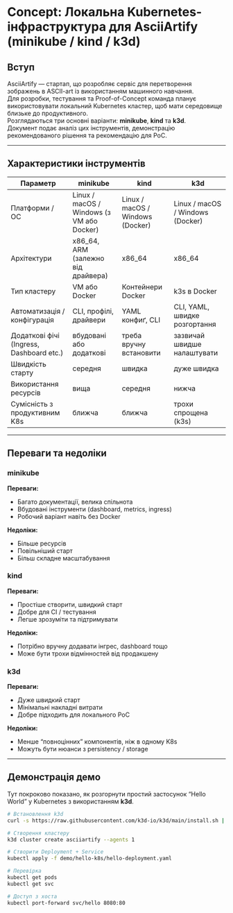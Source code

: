 # Concept: Локальна Kubernetes-інфраструктура для AsciiArtify (minikube / kind / k3d)

## Вступ

AsciiArtify — стартап, що розробляє сервіс для перетворення зображень в ASCII-art із використанням машинного навчання.  
Для розробки, тестування та Proof-of-Concept команда планує використовувати локальний Kubernetes кластер, щоб мати середовище близьке до продуктивного.  
Розглядаються три основні варіанти: **minikube**, **kind** та **k3d**.  
Документ подає аналіз цих інструментів, демонстрацію рекомендованого рішення та рекомендацію для PoC.

---

## Характеристики інструментів

| Параметр | minikube | kind | k3d |
|---|---|---|---|
| Платформи / ОС | Linux / macOS / Windows (з VM або Docker) | Linux / macOS / Windows (Docker) | Linux / macOS / Windows (Docker) |
| Архітектури | x86_64, ARM (залежно від драйвера) | x86_64 | x86_64 |
| Тип кластеру | VM або Docker | Контейнери Docker | k3s в Docker |
| Автоматизація / конфігурація | CLI, профілі, драйвери | YAML конфиґ, CLI | CLI, YAML, швидке розгортання |
| Додаткові фічі (Ingress, Dashboard etc.) | вбудовані або додаткові | треба вручну встановити | зазвичай швидше налаштувати |
| Швидкість старту | середня | швидка | дуже швидка |
| Використання ресурсів | вища | середня | нижча |
| Сумісність з продуктивним K8s | ближча | ближча | трохи спрощена (k3s) |

---

## Переваги та недоліки

### minikube

**Переваги:**
- Багато документації, велика спільнота  
- Вбудовані інструменти (dashboard, metrics, ingress)  
- Робочий варіант навіть без Docker  

**Недоліки:**
- Більше ресурсів  
- Повільніший старт  
- Більш складне масштабування  

### kind

**Переваги:**
- Простіше створити, швидкий старт  
- Добре для CI / тестування  
- Легше зрозуміти та підтримувати  

**Недоліки:**
- Потрібно вручну додавати інгрес, dashboard тощо  
- Може бути трохи відмінностей від продакшену  

### k3d

**Переваги:**
- Дуже швидкий старт  
- Мінімальні накладні витрати  
- Добре підходить для локального PoC  

**Недоліки:**
- Менше “повноцінних” компонентів, ніж в одному K8s  
- Можуть бути нюанси з persistency / storage  

---

## Демонстрація демо

Тут покроково показано, як розгорнути простий застосунок “Hello World” у Kubernetes з використанням **k3d**.

```bash
# Встановлення k3d
curl -s https://raw.githubusercontent.com/k3d-io/k3d/main/install.sh | bash

# Створення кластеру
k3d cluster create asciiartify --agents 1

# Створити Deployment + Service
kubectl apply -f demo/hello-k8s/hello-deployment.yaml

# Перевірка
kubectl get pods
kubectl get svc

# Доступ з хоста
kubectl port-forward svc/hello 8080:80
